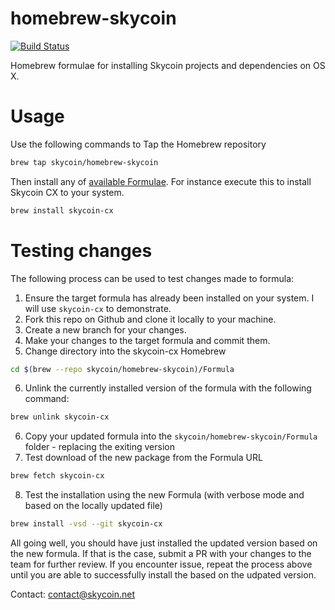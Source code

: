 homebrew-skycoin
============
[![Build Status](https://travis-ci.com/skycoin/homebrew-skycoin.svg?branch=master)](https://travis-ci.com/skycoin/homebrew-skycoin)

Homebrew formulae for installing Skycoin projects and dependencies on OS X.

# Usage

Use the following commands to Tap the Homebrew repository

```sh
brew tap skycoin/homebrew-skycoin
```

Then install any of [available Formulae](https://github.com/skycoin/homebrew-skycoin/tree/master/Formula).
For instance execute this to install Skycoin CX to your system.

```sh
brew install skycoin-cx
```

# Testing changes
The following process can be used to test changes made to formula:
1. Ensure the target formula has already been installed on your system. I will use `skycoin-cx` to demonstrate.
2. Fork this repo on Github and clone it locally to your machine.
3. Create a new branch for your changes.
4. Make your changes to the target formula and commit them.
5. Change directory into the skycoin-cx Homebrew
```sh
cd $(brew --repo skycoin/homebrew-skycoin)/Formula
```
6. Unlink the currently installed version of the formula with the following command:
```sh
brew unlink skycoin-cx
```
6. Copy your updated formula into the `skycoin/homebrew-skycoin/Formula` folder - replacing the exiting version
7. Test download of the new package from the Formula URL
```sh
brew fetch skycoin-cx
```
8. Test the installation using the new Formula (with verbose mode and based on the locally updated file)
```sh
brew install -vsd --git skycoin-cx
```

All going well, you should have just installed the updated version based on the new formula. If that is the case, submit a PR with your changes to the team for further review. If you encounter issue, repeat the process above until you are able to successfully install the based on the udpated version.


Contact: contact@skycoin.net
